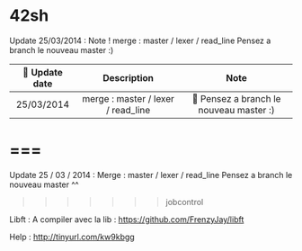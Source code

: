 42sh
====

Update 25/03/2014 :
	 Note ! merge : master / lexer / read_line
	 Pensez a branch le nouveau master :)


| :date: Update date | Description | Note |
|:-----------:|:-----------------------:|:-----------------------------:|
| 25/03/2014 | merge : master / lexer / read_line | :twisted_rightwards_arrows: Pensez a branch le nouveau master :) |
===
=======
Update 25 / 03 / 2014 :
  Merge : master / lexer / read_line
  Pensez a branch le nouveau master ^^
>>>>>>> jobcontrol

Libft :
	 A compiler avec la lib : https://github.com/FrenzyJay/libft

Help :
	 http://tinyurl.com/kw9kbgg

